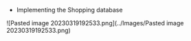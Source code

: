 - Implementing the Shopping database

![Pasted image 20230319192533.png](../Images/Pasted image 20230319192533.png)

